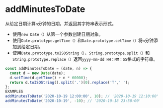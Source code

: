# addMinutesToDate

从给定日期计算`n`分钟的日期，并返回其字符串表示形式。

* 使用`new Date（）`从第一个参数创建日期对象。
* 使用`Date.prototype.getTime（）`和`Date.prototype.setTime（）`将`n`分钟添加到给定日期。
* 使用`Date.prototype.toISOString（）`，`String.prototype.split（）`和`String.prototype.replace（）`返回`yyyy-mm-dd HH：MM：SS`格式的字符串。

```js
const addMinutesToDate = (date, n) => {
  const d = new Date(date);
  d.setTime(d.getTime() + n * 60000);
  return d.toISOString().split('.')[0].replace('T',' ');
};
EXAMPLES
addMinutesToDate('2020-10-19 12:00:00', 10); // '2020-10-19 12:10:00'
addMinutesToDate('2020-10-19', -10); // '2020-10-18 23:50:00'
```
